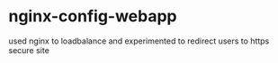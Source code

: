 # nginx-config-webapp
used nginx  to loadbalance and experimented to redirect users to https secure site
